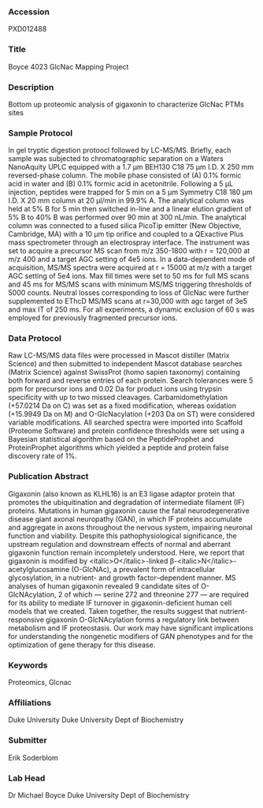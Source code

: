 ### Accession
PXD012488

### Title
Boyce 4023 GlcNac Mapping Project

### Description
Bottom up proteomic analysis of gigaxonin to characterize GlcNac PTMs sites

### Sample Protocol
In gel tryptic digestion protoocl followed by LC-MS/MS. Briefly, each sample was subjected to chromatographic separation on a Waters NanoAquity UPLC equipped with a 1.7 µm BEH130 C18 75 µm I.D. X 250 mm reversed-phase column.  The mobile phase consisted of (A) 0.1% formic acid in water and (B) 0.1% formic acid in acetonitrile.  Following a 5 µL injection, peptides were trapped for 5 min on a 5 µm Symmetry C18 180 µm I.D. X 20 mm column at 20 µl/min in 99.9% A.  The analytical column was held at 5% B for 5 min then switched in-line and a linear elution gradient of 5% B to 40% B was performed over 90 min at 300 nL/min. The analytical column was connected to a fused silica PicoTip emitter (New Objective, Cambridge, MA) with a 10 µm tip orifice and coupled to a QExactive Plus mass spectrometer through an electrospray interface. The instrument was set to acquire a precursor MS scan from m/z 350-1800 with r = 120,000 at m/z 400 and a target AGC setting of 4e5 ions. In a data-dependent mode of acquisition, MS/MS spectra were acquired at r = 15000 at m/z with a target AGC setting of 5e4 ions.  Max fill times were set to 50 ms for full MS scans and 45 ms for MS/MS scans with minimum MS/MS triggering thresholds of 5000 counts. Neutral losses corresponding to loss of GlcNac were further supplemented to EThcD MS/MS scans at r=30,000 with agc target of 3e5 and max IT of 250 ms. For all experiments, a dynamic exclusion of 60 s was employed for previously fragmented precursor ions.

### Data Protocol
Raw LC-MS/MS data files were processed in Mascot distiller (Matrix Science) and then submitted to independent Mascot database searches (Matrix Science) against SwissProt (homo sapien taxonomy) containing both forward and reverse entries of each protein.  Search tolerances were 5 ppm for precursor ions and 0.02 Da for product ions using trypsin specificity with up to two missed cleavages.  Carbamidomethylation (+57.0214 Da on C) was set as a fixed modification, whereas oxidation (+15.9949 Da on M) and O-GlcNacylation (+203 Da on ST) were considered variable modifications.  All searched spectra were imported into Scaffold (Proteome Software) and protein confidence thresholds were set using a Bayesian statistical algorithm based on the PeptideProphet and ProteinProphet algorithms which yielded a peptide and protein false discovery rate of 1%.

### Publication Abstract
Gigaxonin (also known as KLHL16) is an E3 ligase adaptor protein that promotes the ubiquitination and degradation of intermediate filament (IF) proteins. Mutations in human gigaxonin cause the fatal neurodegenerative disease giant axonal neuropathy (GAN), in which IF proteins accumulate and aggregate in axons throughout the nervous system, impairing neuronal function and viability. Despite this pathophysiological significance, the upstream regulation and downstream effects of normal and aberrant gigaxonin function remain incompletely understood. Here, we report that gigaxonin is modified by &lt;italic&gt;O&lt;/italic&gt;-linked &#x3b2;-&lt;italic&gt;N&lt;/italic&gt;-acetylglucosamine (O-GlcNAc), a prevalent form of intracellular glycosylation, in a nutrient- and growth factor&#x2013;dependent manner. MS analyses of human gigaxonin revealed 9 candidate sites of O-GlcNAcylation, 2 of which &#x2014; serine 272 and threonine 277 &#x2014; are required for its ability to mediate IF turnover in gigaxonin-deficient human cell models that we created. Taken together, the results suggest that nutrient-responsive gigaxonin O-GlcNAcylation forms a regulatory link between metabolism and IF proteostasis. Our work may have significant implications for understanding the nongenetic modifiers of GAN phenotypes and for the optimization of gene therapy for this disease.

### Keywords
Proteomics, Glcnac

### Affiliations
Duke University
Duke University Dept of Biochemistry

### Submitter
Erik Soderblom

### Lab Head
Dr Michael Boyce
Duke University Dept of Biochemistry


